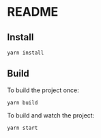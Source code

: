 # README

## Install

```shell
yarn install
```

## Build

To build the project once:

```shell
yarn build
```

To build and watch the project:

```shell
yarn start
```

